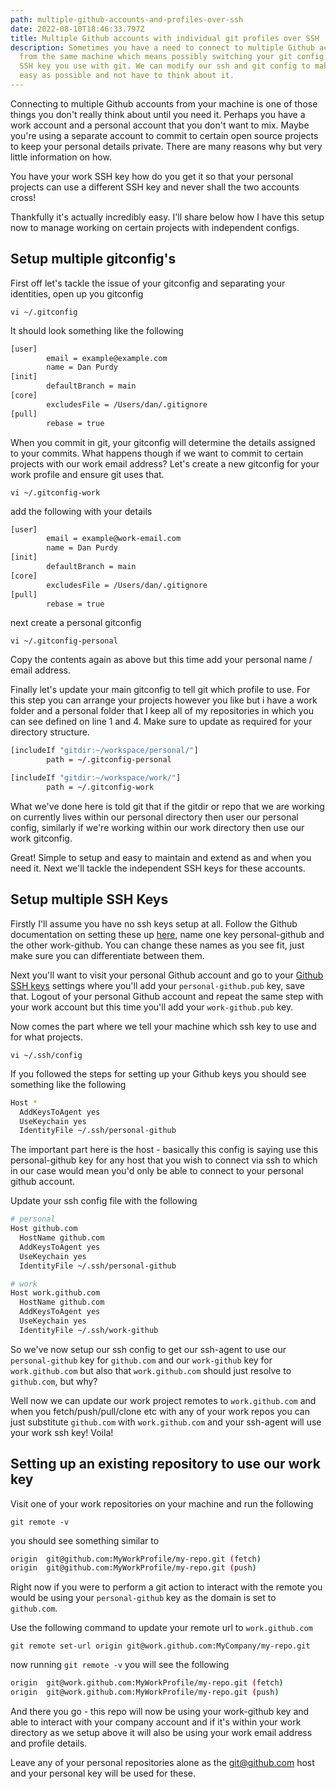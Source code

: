```yaml
---
path: multiple-github-accounts-and-profiles-over-ssh
date: 2022-08-10T18:46:33.797Z
title: Multiple Github accounts with individual git profiles over SSH
description: Sometimes you have a need to connect to multiple Github accounts
  from the same machine which means possibly switching your git config and the
  SSH key you use with git. We can modify our ssh and git config to make this as
  easy as possible and not have to think about it.
---
```

Connecting to multiple Github accounts from your machine is one of those things you don't really think about until you need it. Perhaps you have a work account and a personal account that you don't want to mix. Maybe you're using a separate account to commit to certain open source projects to keep your personal details private. There are many reasons why but very little information on how. 

You have your work SSH key how do you get it so that your personal projects can use a different SSH key and never shall the two accounts cross!

Thankfully it's actually incredibly easy. I'll share below how I have this setup now to manage working on certain projects with independent configs.

## Setup multiple gitconfig's

First off let's tackle the issue of your gitconfig and separating your identities, open up you gitconfig

`vi ~/.gitconfig`

It should look something like the following

```bash
[user]
        email = example@example.com
        name = Dan Purdy
[init]
        defaultBranch = main
[core]
        excludesFile = /Users/dan/.gitignore
[pull]
        rebase = true
```

When you commit in git, your gitconfig will determine the details assigned to your commits. What happens though if we want to commit to certain projects with our work email address? Let's create a new gitconfig for your work profile and ensure git uses that.

`vi ~/.gitconfig-work`

add the following with your details

```bash
[user]
        email = example@work-email.com
        name = Dan Purdy
[init]
        defaultBranch = main
[core]
        excludesFile = /Users/dan/.gitignore
[pull]
        rebase = true
```

next create a personal gitconfig

`vi ~/.gitconfig-personal`

Copy the contents again as above but this time add your personal name / email address.

Finally let's update your main gitconfig to tell git which profile to use. For this step you can arrange your projects however you like but i have a work folder and a personal folder that I keep all of my repositories in which you can see defined on line 1 and 4. Make sure to update as required for your directory structure.

```bash
[includeIf "gitdir:~/workspace/personal/"]
        path = ~/.gitconfig-personal

[includeIf "gitdir:~/workspace/work/"]
        path = ~/.gitconfig-work
```

What we've done here is told git that if the gitdir or repo that we are working on currently lives within our personal directory then user our personal config, similarly if we're working within our work directory then use our work gitconfig. 

Great! Simple to setup and easy to maintain and extend as and when you need it. Next we'll tackle the independent SSH keys for these accounts.

## Setup multiple SSH Keys

Firstly I'll assume you have no ssh keys setup at all. Follow the Github documentation on setting these up [here](https://docs.github.com/en/authentication/connecting-to-github-with-ssh/generating-a-new-ssh-key-and-adding-it-to-the-ssh-agent), name one key personal-github and the other work-github. You can change these names as you see fit, just make sure you can differentiate between them.

Next you'll want to visit your personal Github account and go to your [Github SSH keys](https://github.com/settings/keys) settings where you'll add your `personal-github.pub` key, save that. Logout of your personal Github account and repeat the same step with your work account but this time you'll add your `work-github.pub` key. 

Now comes the part where we tell your machine which ssh key to use and for what projects.

`vi ~/.ssh/config`

If you followed the steps for setting up your Github keys you should see something like the following

```bash
Host *
  AddKeysToAgent yes
  UseKeychain yes
  IdentityFile ~/.ssh/personal-github
```

The important part here is the host - basically this config is saying use this personal-github key for any host that you wish to connect via ssh to which in our case would mean you'd only be able to connect to your personal github account.

Update your ssh config file with the following

```bash
# personal
Host github.com
  HostName github.com
  AddKeysToAgent yes
  UseKeychain yes
  IdentityFile ~/.ssh/personal-github

# work
Host work.github.com
  HostName github.com
  AddKeysToAgent yes
  UseKeychain yes
  IdentityFile ~/.ssh/work-github
```

So we've now setup our ssh config to get our ssh-agent to use our `personal-github` key for `github.com` and our `work-github` key for `work.github.com` but also that `work.github.com` should just resolve to `github.com`, but why?

Well now we can update our work project remotes to `work.github.com` and when you fetch/push/pull/clone etc with any of your work repos you can just substitute `github.com` with `work.github.com` and your ssh-agent will use your work ssh key! Voila!

## Setting up an existing repository to use our work key

Visit one of your work repositories on your machine and run the following

`git remote -v`

you should see something similar to 

```bash
origin	git@github.com:MyWorkProfile/my-repo.git (fetch)
origin	git@github.com:MyWorkProfile/my-repo.git (push)
```

Right now if you were to perform a git action to interact with the remote you would be using your `personal-github` key as the domain is set to `github.com`.

Use the following command to update your remote url to `work.github.com`

`git remote set-url origin git@work.github.com:MyCompany/my-repo.git`

now running `git remote -v` you will see the following

```bash
origin	git@work.github.com:MyWorkProfile/my-repo.git (fetch)
origin	git@work.github.com:MyWorkProfile/my-repo.git (push)
```

And there you go - this repo will now be using your work-github key and able to interact with your company account and if it's within your work directory as we setup above it will also be using your work email address and profile details.

Leave any of your personal repositories alone as the git@github.com host and your personal key will be used for these.